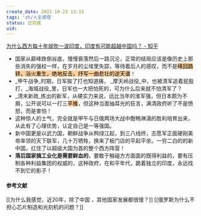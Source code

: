 ```yaml
---
create_date: 2022-10-23 13:15 
tags: 'zh/人生感悟'
status: 已完成 
uid: 
---
```


[为什么西方每十年就吹一波印度，印度有可能超越中国吗？ - 知乎](https://www.zhihu.com/question/266637818/answer/313913331)

- 国家从巅峰跌倒谷底，慢慢衰落然后一路沉沦，正常的结局应该是像历史上那些消失的强权一样，在岁月的尘埃里失踪，等待着后人的感叹，而不是<mark style="background: #FFB86CA6;">峰回路转，浴火重生，绝地反击，抒写一曲悲壮的逆天谱</mark>！
- _甲午战争_时期，日军挨了打也知道痛， _摩天岭战役_中，也被清军追着屁股打，_海城战役_里，日军也一大把怕死的，可为什么后来就不怕清军了？
- _清末新政_练出的新军，从硬实力来说，远比当年的淮军强，但日本颇为不屑，公开说可以一打三<mark style="background: #FFB86CA6;">平推</mark>，但这种当面抽耳光的狂言，满清政府听了不是愤怒，而是害怕！
- 这种惊人的士气，完全就是甲午与日俄两场大战中酣畅淋漓的胜利培育出来，从此有了心理优势，认定自己是一等强国。
- 新中国更是以武力国，朝鲜战争从鸭绿江起，到三八线终，志愿军正面硬刚美帝率领的天下联军，几十万牺牲，换来了板门店的平起平坐。一穷二白的的新中国，扛住了以超级大国为首的整个西方阵营！
- **落后国家搞工业化是需要鲜血的**，要敢于触碰方方面面的既得利益的，要有压制各种利益集团的权威的，这种政府，在和平年代，跪着独立的印度，永远找不到它的影子！
#### 参考文献
[[为什么我感觉，近20年，除了中国 ，其他国家发展都很慢？]]
[[俄罗斯为什么不担心芯片制造和光刻机的问题？]]
